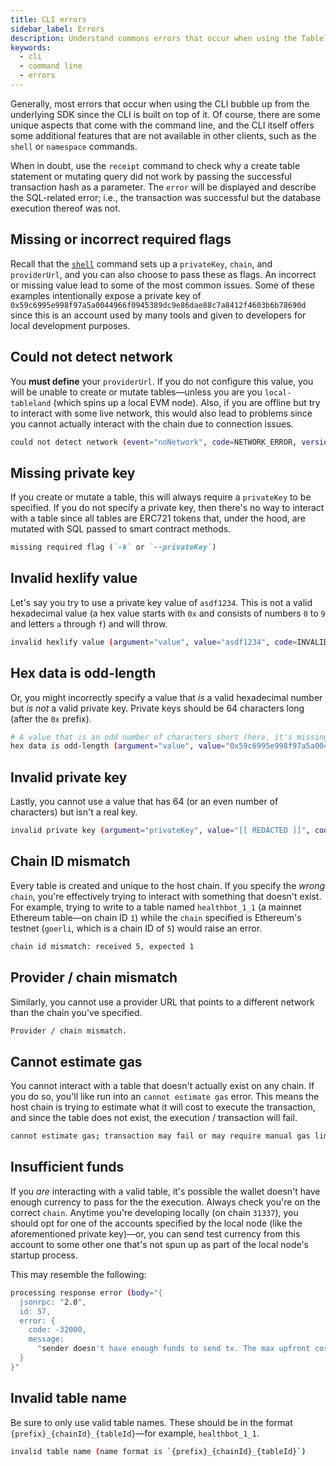 ```yaml
---
title: CLI errors
sidebar_label: Errors
description: Understand commons errors that occur when using the Tableland CLI.
keywords:
  - cli
  - command line
  - errors
---
```


Generally, most errors that occur when using the CLI bubble up from the underlying SDK since the CLI is built on top of it. Of course, there are some unique aspects that come with the command line, and the CLI itself offers some additional features that are not available in other clients, such as the `shell` or `namespace` commands.

When in doubt, use the `receipt` command to check why a create table statement or mutating query did not work by passing the successful transaction hash as a parameter. The `error` will be displayed and describe the SQL-related error; i.e., the transaction was successful but the database execution thereof was not.

## Missing or incorrect required flags

Recall that the [`shell`](commands#shell) command sets up a `privateKey`, `chain`, and `providerUrl`, and you can also choose to pass these as flags. An incorrect or missing value lead to some of the most common issues. Some of these examples intentionally expose a private key of `0x59c6995e998f97a5a0044966f0945389dc9e86dae88c7a8412f4603b6b78690d` since this is an account used by many tools and given to developers for local development purposes.

## Could not detect network

You **must define** your `providerUrl`. If you do not configure this value, you will be unable to create or mutate tables—unless you are you `local-tableland` (which spins up a local EVM node). Also, if you are offline but try to interact with some live network, this would also lead to problems since you cannot actually interact with the chain due to connection issues.

```bash
could not detect network (event="noNetwork", code=NETWORK_ERROR, version=providers/5.7.2)
```

## Missing private key

If you create or mutate a table, this will always require a `privateKey` to be specified. If you do not specify a private key, then there's no way to interact with a table since all tables are ERC721 tokens that, under the hood, are mutated with SQL passed to smart contract methods.

```md
missing required flag (`-k` or `--privateKey`)
```

## Invalid hexlify value

Let's say you try to use a private key value of `asdf1234`. This is not a valid hexadecimal value (a hex value starts with `0x` and consists of numbers `0` to `9` and letters `a` through `f`) and will throw.

```bash
invalid hexlify value (argument="value", value="asdf1234", code=INVALID_ARGUMENT, version=bytes/5.7.0)
```

## Hex data is odd-length

Or, you might incorrectly specify a value that _is_ a valid hexadecimal number but _is not_ a valid private key. Private keys should be 64 characters long (after the `0x` prefix).

```bash
# A value that is an odd number of characters short (here, it's missing the final character).
hex data is odd-length (argument="value", value="0x59c6995e998f97a5a0044966f0945389dc9e86dae88c7a8412f4603b6b78690", code=INVALID_ARGUMENT, version=bytes/5.7.0)
```

## Invalid private key

Lastly, you cannot use a value that has 64 (or an even number of characters) but isn't a real key.

```bash
invalid private key (argument="privateKey", value="[[ REDACTED ]]", code=INVALID_ARGUMENT, version=signing-key/5.7.0)
```

## Chain ID mismatch

Every table is created and unique to the host chain. If you specify the _wrong_ `chain`, you're effectively trying to interact with something that doesn't exist. For example, trying to write to a table named `healthbot_1_1` (a mainnet Ethereum table—on chain ID `1`) while the `chain` specified is Ethereum's testnet (`goerli`, which is a chain ID of `5`) would raise an error.

```bash
chain id mismatch: received 5, expected 1
```

## Provider / chain mismatch

Similarly, you cannot use a provider URL that points to a different network than the chain you've specified.

```bash
Provider / chain mismatch.
```

## Cannot estimate gas

You cannot interact with a table that doesn't actually exist on any chain. If you do so, you'll like run into an `cannot estimate gas` error. This means the host chain is trying to estimate what it will cost to execute the transaction, and since the table does not exist, the execution / transaction will fail.

```bash
cannot estimate gas; transaction may fail or may require manual gas limit
```

## Insufficient funds

If you _are_ interacting with a valid table, it's possible the wallet doesn't have enough currency to pass for the the execution. Always check you're on the correct `chain`. Anytime you're developing locally (on chain `31337`), you should opt for one of the accounts specified by the local node (like the aforementioned private key)—or, you can send test currency from this account to some other one that's not spun up as part of the local node's startup process.

This may resemble the following:

<!-- prettier-ignore -->
```bash
processing response error (body="{
  jsonrpc: "2.0",
  id: 57,
  error: {
    code: -32000,
    message:
      "sender doesn't have enough funds to send tx. The max upfront cost is: 86692500809130 and the sender's account only has: 0",
  }
}"
```

## Invalid table name

Be sure to only use valid table names. These should be in the format `{prefix}_{chainId}_{tableId}`—for example, `healthbot_1_1`.

```bash
invalid table name (name format is `{prefix}_{chainId}_{tableId}`)
```
